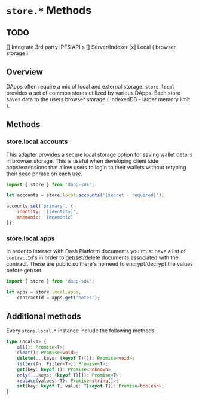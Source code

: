 # `store.*` Methods

## TODO

[] Integrate 3rd party IPFS API's
[] Server/Indexer
[x] Local ( browser storage )

## Overview

DApps often require a mix of local and external storage. `store.local` provides a set of common stores utilized by various DApps. Each store saves data to the users browser storage ( IndexedDB - larger memory limit ).

## Methods

### store.local.accounts

This adapter provides a secure local storage option for saving wallet details in browser storage. This is useful when developing client side apps/extensions that allow users to login to their wallets without retyping their seed phrase on each use.

```js
import { store } from 'dapp-sdk';

let accounts = store.local.accounts('[secret - required]');

accounts.set('primary', {
    identity: '[identity]',
    mnemonic: '[mnemonic]
});
```

### store.local.apps

In order to interact with Dash Platform documents you must have a list of `contractId`'s in order to get/set/delete documents associated with the contract. These are public so there's no need to encrypt/decrypt the values before get/set.

```js
import { store } from 'dapp-sdk';

let apps = store.local.apps,
    contractId = apps.get('notes');
```

## Additional methods

Every `store.local.*` instance include the following methods

```ts
type Local<T> {
    all(): Promise<T>;
    clear(): Promise<void>;
    delete(...keys: (keyof T)[]): Promise<void>;
    filter(fn: Filter<T>): Promise<T>;
    get(key: keyof T): Promise<unknown>;
    only(...keys: (keyof T)[]): Promise<T>;
    replace(values: T): Promise<string[]>;
    set(key: keyof T, value: T[keyof T]): Promise<boolean>;
}
```